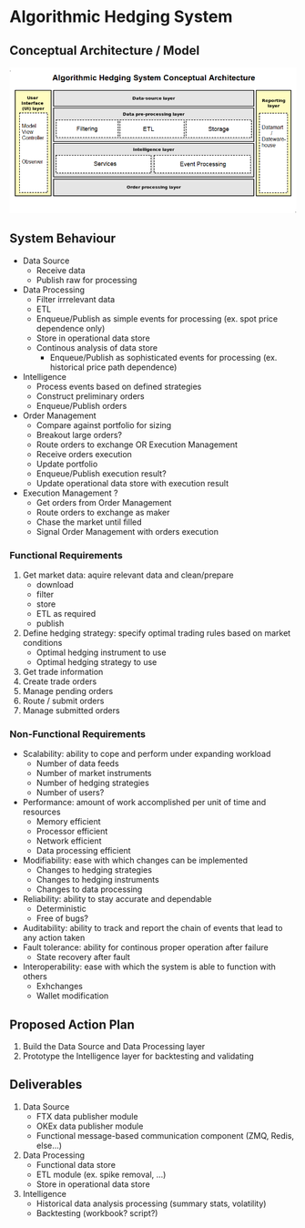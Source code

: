 # Algorithmic Hedging System

## Conceptual Architecture / Model

![Algorithmic Hedging System Conceptual Architecture](res/ConceptualArchitecture.png)

## System Behaviour

- Data Source
    - Receive data
    - Publish raw for processing
- Data Processing
    - Filter irrrelevant data
    - ETL
    - Enqueue/Publish as simple events for processing (ex. spot price dependence only)
    - Store in operational data store
    - Continous analysis of data store
        - Enqueue/Publish as sophisticated events for processing (ex. historical price path dependence)
- Intelligence
    - Process events based on defined strategies
    - Construct preliminary orders
    - Enqueue/Publish orders
- Order Management
    - Compare against portfolio for sizing
    - Breakout large orders?
    - Route orders to exchange OR Execution Management
    - Receive orders execution
    - Update portfolio
    - Enqueue/Publish execution result?
    - Update operational data store with execution result
- Execution Management ?
    - Get orders from Order Management
    - Route orders to exchange as maker
    - Chase the market until filled
    - Signal Order Management with orders execution


<!-- ## System Components

- Data Ingestion
    - Data collectors
    - Filtering
    - Data processor (ETL)
    - Store/Publish
        - Operational Database
        - Downstream production
        - Archive
        - Non-prod env.
- Data Communication
    - Message-based
- Hedging Strategies
    - Naive hedging stat
    - Variance hedging stat
    - Per hedging instrument stat (perpetuals, inverse futures, futures)
- Order Management
    - Execution
- Metrics Collector -->


### Functional Requirements

1. Get market data: aquire relevant data and clean/prepare
    - download
    - filter
    - store
    - ETL as required
    - publish
1. Define hedging strategy: specify optimal trading rules based on market conditions
    - Optimal hedging instrument to use
    - Optimal hedging strategy to use
1. Get trade information
1. Create trade orders
1. Manage pending orders
1. Route / submit orders
1. Manage submitted orders



### Non-Functional Requirements

- Scalability: ability to cope and perform under expanding workload
    - Number of data feeds
    - Number of market instruments
    - Number of hedging strategies
    - Number of users?
- Performance: amount of work accomplished per unit of time and resources
    - Memory efficient
    - Processor efficient
    - Network efficient
    - Data processing efficient
- Modifiability: ease with which changes can be implemented
    - Changes to hedging strategies
    - Changes to hedging instruments
    - Changes to data processing
- Reliability: ability to stay accurate and dependable
    - Deterministic
    - Free of bugs?
- Auditability: ability to track and report the chain of events that lead to any action taken
- Fault tolerance: ability for continous proper operation after failure
    - State recovery after fault
- Interoperability: ease with which the system is able to function with others
    - Exhchanges
    - Wallet modification


## Proposed Action Plan

1. Build the Data Source and Data Processing layer
1. Prototype the Intelligence layer for backtesting and validating


## Deliverables

1. Data Source 
    - FTX data publisher module
    - OKEx data publisher module
    - Functional message-based communication component (ZMQ, Redis, else...)
1. Data Processing
    - Functional data store
    - ETL module (ex. spike removal, ...)
    - Store in operational data store
1. Intelligence
    - Historical data analysis processing (summary stats, volatility)
    - Backtesting (workbook? script?)

